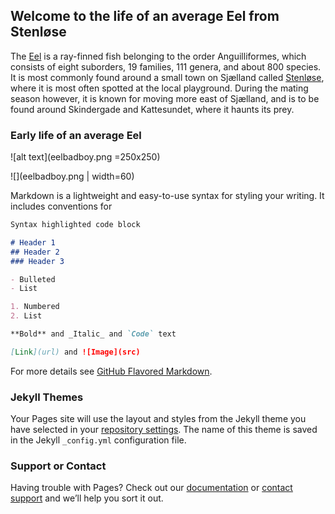 ## Welcome to the life of an average Eel from Stenløse

The [Eel](https://en.wikipedia.org/wiki/Eel) is a ray-finned fish belonging to the order Anguilliformes, which consists of eight suborders, 19 families, 111 genera, and about 800 species. It is most commonly found around a small town on Sjælland called [Stenløse](https://da.wikipedia.org/wiki/Stenl%C3%B8se), where it is most often spotted at the local playground. During the mating season however, it is known for moving more east of Sjælland, and is to be found around Skindergade and Kattesundet, where it haunts its prey.





### Early life of an average Eel


![alt text](eelbadboy.png =250x250)


![](eelbadboy.png | width=60)

Markdown is a lightweight and easy-to-use syntax for styling your writing. It includes conventions for

```markdown
Syntax highlighted code block

# Header 1
## Header 2
### Header 3

- Bulleted
- List

1. Numbered
2. List

**Bold** and _Italic_ and `Code` text

[Link](url) and ![Image](src)
```

For more details see [GitHub Flavored Markdown](https://guides.github.com/features/mastering-markdown/).

### Jekyll Themes

Your Pages site will use the layout and styles from the Jekyll theme you have selected in your [repository settings](https://github.com/fbjornstrup/Eel/settings). The name of this theme is saved in the Jekyll `_config.yml` configuration file.

### Support or Contact

Having trouble with Pages? Check out our [documentation](https://docs.github.com/categories/github-pages-basics/) or [contact support](https://support.github.com/contact) and we’ll help you sort it out.
